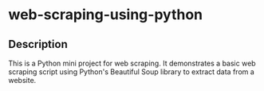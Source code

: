 # web-scraping-using-python

## Description
This is a Python mini project for web scraping. It demonstrates a basic web scraping script using Python's Beautiful Soup library to extract data from a website.
